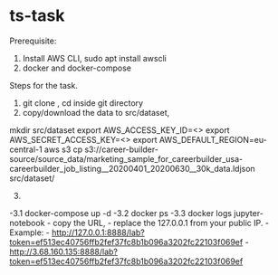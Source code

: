 # ts-task


Prerequisite: 
1. Install AWS CLI, 
sudo apt install awscli
2. docker and docker-compose

Steps for the task.
1. git clone , cd inside git directory
2. copy/download the data to src/dataset, 

mkdir src/dataset
export AWS_ACCESS_KEY_ID=<>
export AWS_SECRET_ACCESS_KEY=<>
export AWS_DEFAULT_REGION=eu-central-1
aws s3 cp s3://career-builder-source/source_data/marketing_sample_for_careerbuilder_usa-careerbuilder_job_listing__20200401_20200630__30k_data.ldjson src/dataset/

3. 
 -3.1 docker-compose up -d
 -3.2 docker ps
 -3.3 docker logs jupyter-notebook
    - copy the URL,
    - replace the 127.0.0.1 from your public IP.
    - Example:
    - http://127.0.0.1:8888/lab?token=ef513ec40756ffb2fef37fc8b1b096a3202fc22103f069ef
    - http://3.68.160.135:8888/lab?token=ef513ec40756ffb2fef37fc8b1b096a3202fc22103f069ef
